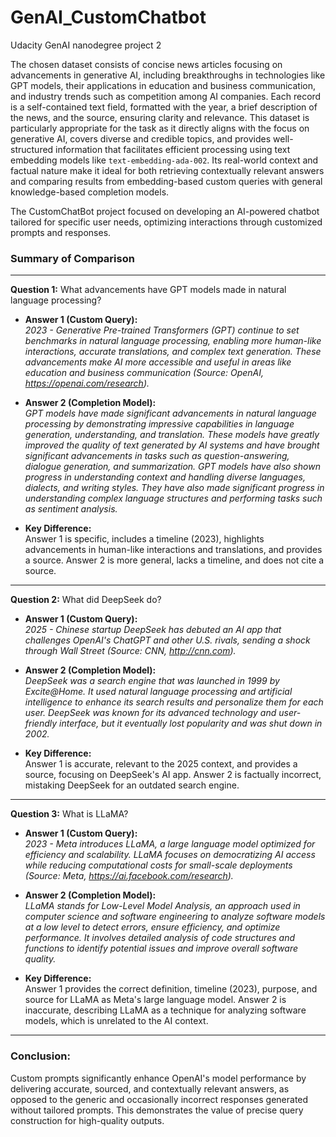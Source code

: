 # GenAI_CustomChatbot
Udacity GenAI nanodegree project 2

The chosen dataset consists of concise news articles focusing on advancements in generative AI, including breakthroughs in technologies like GPT models, their applications in education and business communication, and industry trends such as competition among AI companies. Each record is a self-contained text field, formatted with the year, a brief description of the news, and the source, ensuring clarity and relevance. This dataset is particularly appropriate for the task as it directly aligns with the focus on generative AI, covers diverse and credible topics, and provides well-structured information that facilitates efficient processing using text embedding models like `text-embedding-ada-002`. Its real-world context and factual nature make it ideal for both retrieving contextually relevant answers and comparing results from embedding-based custom queries with general knowledge-based completion models.

The CustomChatBot project focused on developing an AI-powered chatbot tailored for specific user needs, optimizing interactions through customized prompts and responses. 

### Summary of Comparison  

---

**Question 1:** What advancements have GPT models made in natural language processing?  
- **Answer 1 (Custom Query):**  
  *2023 - Generative Pre-trained Transformers (GPT) continue to set benchmarks in natural language processing, enabling more human-like interactions, accurate translations, and complex text generation. These advancements make AI more accessible and useful in areas like education and business communication (Source: OpenAI, https://openai.com/research).*  

- **Answer 2 (Completion Model):**  
  *GPT models have made significant advancements in natural language processing by demonstrating impressive capabilities in language generation, understanding, and translation. These models have greatly improved the quality of text generated by AI systems and have brought significant advancements in tasks such as question-answering, dialogue generation, and summarization. GPT models have also shown progress in understanding context and handling diverse languages, dialects, and writing styles. They have also made significant progress in understanding complex language structures and performing tasks such as sentiment analysis.*  

- **Key Difference:**  
Answer 1 is specific, includes a timeline (2023), highlights advancements in human-like interactions and translations, and provides a source. Answer 2 is more general, lacks a timeline, and does not cite a source.  

---

**Question 2:** What did DeepSeek do?  
- **Answer 1 (Custom Query):**  
  *2025 - Chinese startup DeepSeek has debuted an AI app that challenges OpenAI's ChatGPT and other U.S. rivals, sending a shock through Wall Street (Source: CNN, http://cnn.com).*  

- **Answer 2 (Completion Model):**  
  *DeepSeek was a search engine that was launched in 1999 by Excite@Home. It used natural language processing and artificial intelligence to enhance its search results and personalize them for each user. DeepSeek was known for its advanced technology and user-friendly interface, but it eventually lost popularity and was shut down in 2002.*  

- **Key Difference:**  
Answer 1 is accurate, relevant to the 2025 context, and provides a source, focusing on DeepSeek's AI app. Answer 2 is factually incorrect, mistaking DeepSeek for an outdated search engine.  

---

**Question 3:** What is LLaMA?  
- **Answer 1 (Custom Query):**  
  *2023 - Meta introduces LLaMA, a large language model optimized for efficiency and scalability. LLaMA focuses on democratizing AI access while reducing computational costs for small-scale deployments (Source: Meta, https://ai.facebook.com/research).*  

- **Answer 2 (Completion Model):**  
  *LLaMA stands for Low-Level Model Analysis, an approach used in computer science and software engineering to analyze software models at a low level to detect errors, ensure efficiency, and optimize performance. It involves detailed analysis of code structures and functions to identify potential issues and improve overall software quality.*  

- **Key Difference:**  
Answer 1 provides the correct definition, timeline (2023), purpose, and source for LLaMA as Meta's large language model. Answer 2 is inaccurate, describing LLaMA as a technique for analyzing software models, which is unrelated to the AI context.  

---

### Conclusion:  
Custom prompts significantly enhance OpenAI's model performance by delivering accurate, sourced, and contextually relevant answers, as opposed to the generic and occasionally incorrect responses generated without tailored prompts. This demonstrates the value of precise query construction for high-quality outputs.
